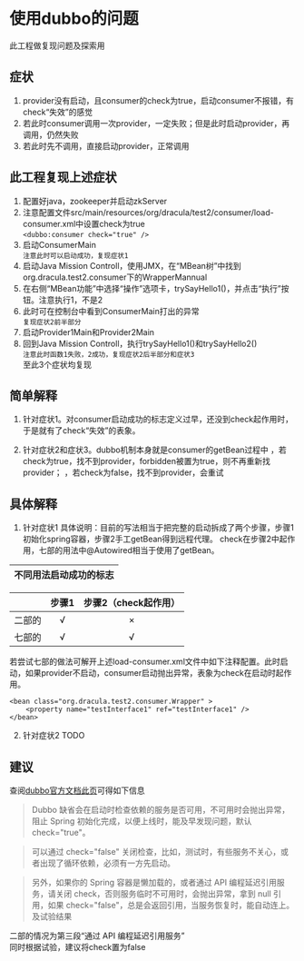 # 使用dubbo的问题

此工程做复现问题及探索用

## 症状

1. provider没有启动，且consumer的check为true，启动consumer不报错，有check“失效”的感觉
1. 若此时consumer调用一次provider，一定失败；但是此时启动provider，再调用，仍然失败
1. 若此时先不调用，直接启动provider，正常调用

## 此工程复现上述症状

1. 配置好java，zookeeper并启动zkServer
1. 注意配置文件src/main/resources/org/dracula/test2/consumer/load-consumer.xml中设置check为true  
```<dubbo:consumer check="true" />```
1. 启动ConsumerMain  
```注意此时可以启动成功，复现症状1```
1. 启动Java Mission Controll，使用JMX，在“MBean树”中找到org.dracula.test2.consumer下的WrapperMannual
1. 在右侧“MBean功能”中选择“操作”选项卡，trySayHello1()，并点击“执行”按钮。注意执行1，不是2
1. 此时可在控制台中看到ConsumerMain打出的异常  
```复现症状2前半部分```
1. 启动Provider1Main和Provider2Main
1. 回到Java Mission Controll，执行trySayHello1()和trySayHello2()  
```注意此时函数1失败，2成功，复现症状2后半部分和症状3```  
至此3个症状均复现

## 简单解释

1. 针对症状1。对consumer启动成功的标志定义过早，还没到check起作用时，于是就有了check“失效”的表象。  

2. 针对症状2和症状3。dubbo机制本身就是consumer的getBean过程中
，若check为true，找不到provider，forbidden被置为true，则不再重新找provider；
，若check为false，找不到provider，会重试

## 具体解释

1. 针对症状1
具体说明：目前的写法相当于把完整的启动拆成了两个步骤，步骤1初始化spring容器，步骤2手工getBean得到远程代理。
check在步骤2中起作用，七部的用法中@Autowired相当于使用了getBean。  

|不同用法启动成功的标志|
|:---:|

|     | 步骤1 | 步骤2（check起作用） |
|:---:|:----:|:------------------:|
| 二部的 | √ | × |
| 七部的 | √ | √ |

若尝试七部的做法可解开上述load-consumer.xml文件中如下注释配置。此时启动，如果provider不启动，consumer启动抛出异常，表象为check在启动时起作用。
```    
<bean class="org.dracula.test2.consumer.Wrapper" >
    <property name="testInterface1" ref="testInterface1" />
</bean>
```

2. 针对症状2
TODO

## 建议

查阅[dubbo官方文档此页](http://dubbo.apache.org/#!/docs/user/demos/preflight-check.md?lang=zh-cn)可得如下信息
>Dubbo 缺省会在启动时检查依赖的服务是否可用，不可用时会抛出异常，阻止 Spring 初始化完成，以便上线时，能及早发现问题，默认 check="true"。

>可以通过 check="false" 关闭检查，比如，测试时，有些服务不关心，或者出现了循环依赖，必须有一方先启动。

>另外，如果你的 Spring 容器是懒加载的，或者通过 API 编程延迟引用服务，请关闭 check，否则服务临时不可用时，会抛出异常，拿到 null 引用，如果 check="false"，总是会返回引用，当服务恢复时，能自动连上。
及试验结果

二部的情况为第三段“通过 API 编程延迟引用服务”  
同时根据试验，建议将check置为false